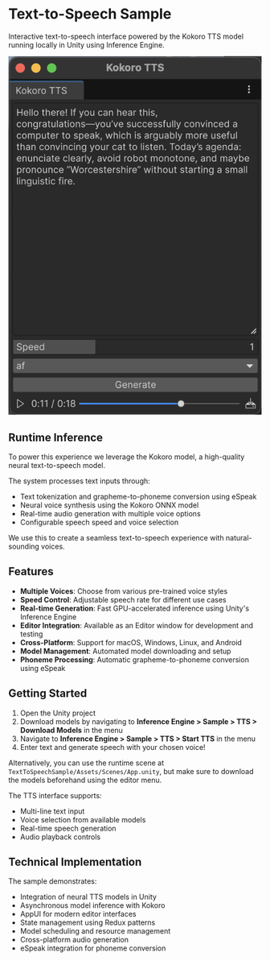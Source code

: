 # Text-to-Speech Sample

Interactive text-to-speech interface powered by the Kokoro TTS model running locally in Unity using Inference Engine.

![TTS Interface](Documentation/main.png)

## Runtime Inference

To power this experience we leverage the Kokoro model, a high-quality neural text-to-speech model.

The system processes text inputs through:
- Text tokenization and grapheme-to-phoneme conversion using eSpeak
- Neural voice synthesis using the Kokoro ONNX model
- Real-time audio generation with multiple voice options
- Configurable speech speed and voice selection

We use this to create a seamless text-to-speech experience with natural-sounding voices.

## Features

- **Multiple Voices**: Choose from various pre-trained voice styles
- **Speed Control**: Adjustable speech rate for different use cases
- **Real-time Generation**: Fast GPU-accelerated inference using Unity's Inference Engine
- **Editor Integration**: Available as an Editor window for development and testing
- **Cross-Platform**: Support for macOS, Windows, Linux, and Android
- **Model Management**: Automated model downloading and setup
- **Phoneme Processing**: Automatic grapheme-to-phoneme conversion using eSpeak

## Getting Started

1. Open the Unity project
2. Download models by navigating to **Inference Engine > Sample > TTS > Download Models** in the menu
3. Navigate to **Inference Engine > Sample > TTS > Start TTS** in the menu
4. Enter text and generate speech with your chosen voice!

Alternatively, you can use the runtime scene at `TextToSpeechSample/Assets/Scenes/App.unity`, but make sure to download the models beforehand using the editor menu.

The TTS interface supports:
- Multi-line text input
- Voice selection from available models
- Real-time speech generation
- Audio playback controls

## Technical Implementation

The sample demonstrates:
- Integration of neural TTS models in Unity
- Asynchronous model inference with Kokoro
- AppUI for modern editor interfaces
- State management using Redux patterns
- Model scheduling and resource management
- Cross-platform audio generation
- eSpeak integration for phoneme conversion